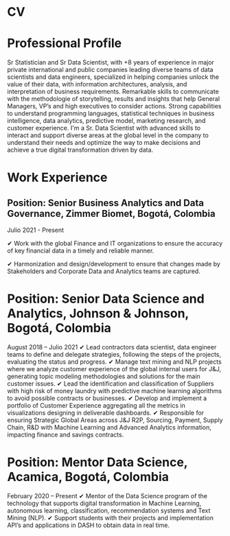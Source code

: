 # CV
# Professional Profile

Sr Statistician and Sr Data Scientist, with +8 years of experience in major private international and public companies leading diverse teams of data scientists and data engineers, specialized in helping companies unlock the value of their data, with information architectures, analysis, and interpretation of business requirements. Remarkable skills to
communicate with the methodologie of storytelling, results and insights that help General Managers, VP’s and high executives to consider actions. Strong capabilities to understand programming languages, statistical techniques in business intelligence, data analytics, predictive model, marketing research, and customer experience. I'm a Sr. Data
Scientist with advanced skills to interact and support diverse areas at the global level in the company to understand their needs and optimize the way to make decisions and achieve a true digital transformation driven by data.

# Work Experience

## Position: Senior Business Analytics and Data Governance, Zimmer Biomet, Bogotá, Colombia
Julio 2021 - Present

✔ Work with the global Finance and IT organizations to ensure the accuracy of key financial data in a timely
and reliable manner.

✔ Harmonization and design/development to ensure that changes made by Stakeholders and Corporate Data
and Analytics teams are captured.

# Position: Senior Data Science and Analytics, Johnson & Johnson, Bogotá, Colombia
August 2018 – Julio 2021
✔ Lead contractors data scientist, data engineer teams to define and delegate strategies, following the steps
of the projects, evaluating the status and progress.
✔ Manage text mining and NLP projects where we analyze customer experience of the global internal users
for J&J, generating topic modeling methodologies and solutions for the main customer issues.
✔ Lead the identification and classification of Suppliers with high risk of money laundry with predictive
machine learning algorithms to avoid possible contracts or businesses.
✔ Develop and implement a portfolio of Customer Experience aggregating all the metrics in visualizations
designing in deliverable dashboards.
✔ Responsible for ensuring Strategic Global Areas across J&J R2P, Sourcing, Payment, Supply Chain, R&D
with Machine Learning and Advanced Analytics information, impacting finance and savings contracts.

# Position: Mentor Data Science, Acamica, Bogotá, Colombia
February 2020 – Present
✔ Mentor of the Data Science program of the technology that supports digital transformation in Machine
Learning, autonomous learning, classification, recommendation systems and Text Mining (NLP).
✔ Support students with their projects and implementation API’s and applications in DASH to obtain data in
real time.
